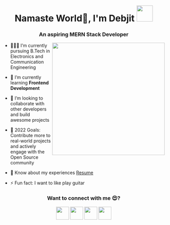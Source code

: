<h1 align="center">Namaste World🙏, I'm Debjit <img src="https://media.giphy.com/media/mGcNjsfWAjY5AEZNw6/giphy.gif" width="50"></h1>
<h3 align="center">An aspiring MERN Stack Developer</h3>


<img align="right" src="https://camo.githubusercontent.com/95475d0056f99f50fba3b5f027ac9fbb15d0fc422f675d445df20ccac6e70539/68747470733a2f2f63646e2e686173686e6f64652e636f6d2f7265732f686173686e6f64652f696d6167652f75706c6f61642f76313632313730353534323433372f3473685579456b32742e676966" width="350">

- 👨🏻‍🎓 I’m currently pursuing B.Tech in Electronics and Communication Engineering

- 🌱 I’m currently learning **Frontend Development**

- 🤝 I’m looking to collaborate with other developers and build awesome projects

- 🎯 2022 Goals: Contribute more to real-world projects and actively engage with the Open Source community

- 📄 Know about my experiences [Resume](https://drive.google.com/file/d/1Xrerbem0GuDIdT401LLXmyJbMJuCVn-b/view?usp=sharing)

- ⚡ Fun fact: I want to like play guitar


<!-- ------ Contact --------- -->
<h3 align="center">Want to connect with me 😍?</h3>
<p align="center">
<a target="_blank" href="https://www.linkedin.com/in/debjit-nandan-467411203/"><img width="40px" src="https://upload.wikimedia.org/wikipedia/commons/thumb/e/e9/Linkedin_icon.svg/256px-Linkedin_icon.svg.png"/></a>
<a target="_blank" href="https://www.facebook.com/debjit.nandan/"><img width="40px" src="https://www.vectorlogo.zone/logos/facebook/facebook-official.svg"/></a>
<a target="_blank" href="https://www.instagram.com/debjitnandan/"><img width="40px" src="https://www.vectorlogo.zone/logos/instagram/instagram-icon.svg"/></a>
<a target="_blank" href="https://twitter.com/DebjitNandan"><img width="40px" src="https://upload.wikimedia.org/wikipedia/sco/9/9f/Twitter_bird_logo_2012.svg"/></a>
  </p>



